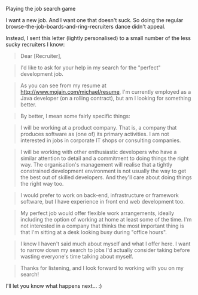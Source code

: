 Playing the job search game

I want a new job. And I want one that doesn't suck. So doing the regular browse-the-job-boards-and-ring-recruiters dance didn't appeal.

Instead, I sent this letter (lightly personalised) to a small number of the less sucky recruiters I know:

> Dear [Recruiter],

> I'd like to ask for your help in my search for the "perfect"
  development job.

> As you can see from my resume at
  http://www.mojain.com/michael/resume, I'm currently employed as a
  Java developer (on a rolling contract), but am I looking for
  something better.

> By better, I mean some fairly specific things:

> I will be working at a product company. That is, a company that
  produces software as (one of) its primary activities. I am not
  interested in jobs in corporate IT shops or consulting companies.

> I will be working with other enthusiastic developers who have a
  similar attention to detail and a commitment to doing things the
  right way. The organisation's management will realise that a tightly
  constrained development environment is not usually the way to get
  the best out of skilled developers. And they'll care about doing
  things the right way too.

> I would prefer to work on back-end, infrastructure or framework
  software, but I have experience in front end web development too.

> My perfect job would offer flexible work arrangements, ideally
  including the option of working at home at least some of the time.
  I'm not interested in a company that thinks the most important thing
  is that I'm sitting at a desk looking busy during "office hours".

> I know I haven't said much about myself and what I offer here. I
  want to narrow down my search to jobs I'd actually consider taking
  before wasting everyone's time talking about myself.

> Thanks for listening, and I look forward to working with you on my
  search!

I'll let you know what happens next... :)



